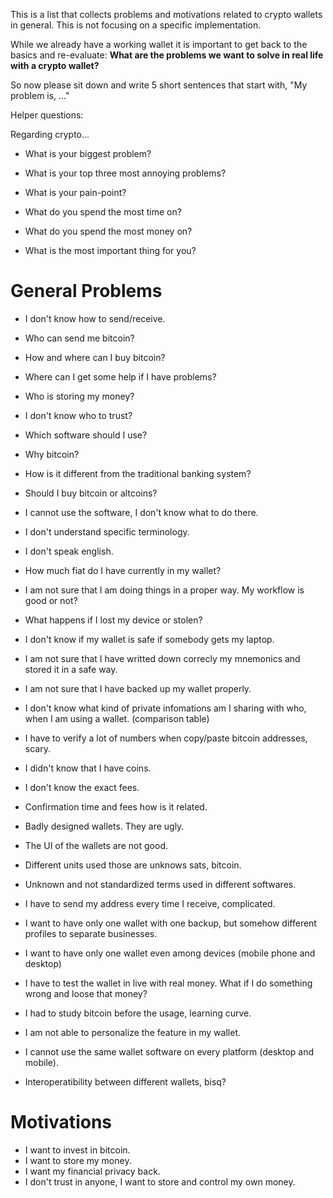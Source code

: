 This is a list that collects problems and motivations related to crypto wallets in general. This is not focusing on a specific implementation.

While we already have a working wallet it is important to get back to the basics and re-evaluate: **What are the problems we want to solve in real life with a crypto wallet?**

So now please sit down and write 5 short sentences that start with, "My problem is, ..."

Helper questions: 

Regarding crypto...

- What is your biggest problem?
- What is your top three most annoying problems?
- What is your pain-point?

- What do you spend the most time on?
- What do you spend the most money on?
- What is the most important thing for you?

# General Problems

- I don't know how to send/receive.
- Who can send me bitcoin?

- How and where can I buy bitcoin?

- Where can I get some help if I have problems?
- Who is storing my money?

- I don't know who to trust?
- Which software should I use?

- Why bitcoin?
- How is it different from the traditional banking system?
- Should I buy bitcoin or altcoins?

- I cannot use the software, I don't know what to do there.
- I don't understand specific terminology.
- I don't speak english.
- How much fiat do I have currently in my wallet?
- I am not sure that I am doing things in a proper way. My workflow is good or not?

- What happens if I lost my device or stolen?
- I don't know if my wallet is safe if somebody gets my laptop.
- I am not sure that I have writted down correcly my mnemonics and stored it in a safe way.
- I am not sure that I have backed up my wallet properly. 

- I don't know what kind of private infomations am I sharing with who, when I am using a wallet. (comparison table)

- I have to verify a lot of numbers when copy/paste bitcoin addresses, scary.
- I didn't know that I have coins.

- I don't know the exact fees. 
- Confirmation time and fees how is it related. 

- Badly designed wallets. They are ugly. 
- The UI of the wallets are not good.

- Different units used those are unknows sats, bitcoin.
- Unknown and not standardized terms used in different softwares. 
- I have to send my address every time I receive, complicated. 

- I want to have only one wallet with one backup, but somehow different profiles to separate businesses.
- I want to have only one wallet even among devices (mobile phone and desktop)
- I have to test the wallet in live with real money. What if I do something wrong and loose that money?

- I had to study bitcoin before the usage, learning curve. 

- I am not able to personalize the feature in my wallet.
- I cannot use the same wallet software on every platform (desktop and mobile).
- Interoperatibility between different wallets, bisq?

# Motivations

- I want to invest in bitcoin.
- I want to store my money. 
- I want my financial privacy back. 
- I don't trust in anyone, I want to store and control my own money.
